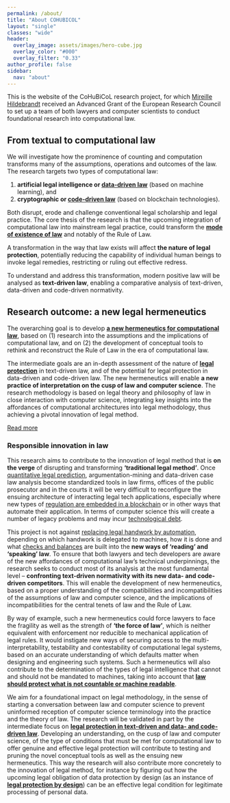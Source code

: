 ```yaml
---
permalink: /about/
title: "About COHUBICOL"
layout: "single"
classes: "wide"
header:
  overlay_image: assets/images/hero-cube.jpg
  overlay_color: "#000"
  overlay_filter: "0.33"
author_profile: false
sidebar:
  nav: "about"
---
```


This is the website of the CoHuBiCoL research project, for which [Mireille Hildebrandt](/about/research-team/#mireille-hildebrandt) received an Advanced Grant of the European Research Council to set up a team of both lawyers and computer scientists to conduct foundational research into computational law.

## From textual to computational law

We will investigate how the prominence of counting and computation transforms many of the assumptions, operations and outcomes of the law. The research targets two types of computational law:

1. **artificial legal intelligence or [data-driven law](/about/data-driven-law/)** (based on machine learning), and
2. **cryptographic or [code-driven law](/about/code-driven-law/)** (based on blockchain technologies).

Both disrupt, erode and challenge conventional legal scholarship and legal practice. The core thesis of the research is that the upcoming integration of computational law into mainstream legal practice, could transform the **[mode of existence of law](/about/conceptual-approach/)** and notably of the Rule of Law.

A transformation in the way that law exists will affect **the nature of legal protection**, potentially reducing the capability of individual human beings to invoke legal remedies, restricting or ruling out effective redress.

To understand and address this transformation, modern positive law will be analysed as **text-driven law**, enabling a comparative analysis of text-driven, data-driven and code-driven normativity.

## Research outcome: a new legal hermeneutics

The overarching goal is to develop **[a new hermeneutics for computational law](/about/new-legal-hermeneutics/)**, based on (1) research into the assumptions and the implications of computational law, and on (2) the development of conceptual tools to rethink and reconstruct the Rule of Law in the era of computational law.

The intermediate goals are an in-depth assessment of the nature of **[legal protection](/about/legal-protection/)** in text-driven law, and of the potential for legal protection in data-driven and code-driven law. The new hermeneutics will enable **a new practice of interpretation on the cusp of law and computer science**. The research methodology is based on legal theory and philosophy of law in close interaction with computer science, integrating key insights into the affordances of computational architectures into legal methodology, thus achieving a pivotal innovation of legal method.

[Read more](/about/new-legal-hermeneutics/)

### Responsible innovation in law

This research aims to contribute to the innovation of legal method that is **on the verge** of disrupting and transforming **‘traditional legal method’**. Once [quantitative legal prediction](https://papers.ssrn.com/sol3/papers.cfm?abstract_id=2187752), argumentation-mining and data-driven case law analysis become standardized tools in law firms, offices of the public prosecutor and in the courts it will be very difficult to reconfigure the ensuing architecture of interacting legal tech applications, especially where new types of [regulation are embedded in a blockchain](https://papers.ssrn.com/sol3/papers.cfm?abstract_id=2580664) or in other ways that automate their application. In terms of computer science this will create a number of legacy problems and may incur [technological debt](https://papers.nips.cc/paper/5656-hidden-technical-debt-in-machine-learning-systems.pdf).

This project is not against [replacing legal handwork by automation](https://www.tandfonline.com/doi/abs/10.1080/17579961.2016.1161891), depending on which handwork is delegated to machines, how it is done and what [checks and balances](https://papers.ssrn.com/sol3/papers.cfm?abstract_id=2983045) are built into the **new ways of ‘reading’ and ‘speaking’ law**. To ensure that both lawyers and tech developers are aware of the new affordances of computational law’s technical underpinnings, the research seeks to conduct most of its analysis at the most fundamental level – **confronting text-driven normativity with its new data- and code-driven competitors**. This will enable the development of new hermeneutics, based on a proper understanding of the compatibilities and incompatibilities of the assumptions of law and computer science, and the implications of incompatibilities for the central tenets of law and the Rule of Law.

By way of example, such a new hermeneutics could force lawyers to face the fragility as well as the strength of **‘the force of law’**, which is neither equivalent with enforcement nor reducible to mechanical application of legal rules. It would instigate new ways of securing access to the multi-interpretability, testability and contestability of computational legal systems, based on an accurate understanding of which defaults matter when designing and engineering such systems. Such a hermeneutics will also contribute to the determination of the types of legal intelligence that cannot and should not be mandated to machines, taking into account that **[law should protect what is not countable or machine readable](https://papers.ssrn.com/sol3/papers.cfm?abstract_id=3081776)**.

We aim for a foundational impact on legal methodology, in the sense of starting a conversation between law and computer science to prevent uninformed reception of computer science terminology into the practice and the theory of law. The research will be validated in part by the intermediate focus on **[legal protection in text-driven and data- and code-driven law](https://onlinelibrary.wiley.com/doi/abs/10.1111/1468-2230.12165)**. Developing an understanding, on the cusp of law and computer science, of the type of conditions that must be met for computational law to offer genuine and effective legal protection will contribute to testing and pruning the novel conceptual tools as well as the ensuing new hermeneutics. This way the research will also contribute more concretely to the innovation of legal method, for instance by figuring out how the upcoming legal obligation of data protection by design (as an instance of **[legal protection by design](https://link.springer.com/article/10.1007/s11569-017-0299-0)**) can be an effective legal condition for legitimate processing of personal data.  
